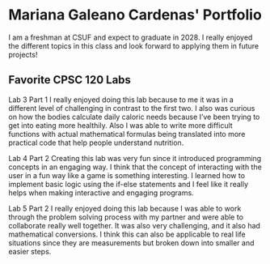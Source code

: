 # Mariana Galeano Cardenas' Portfolio

I am a freshman at CSUF and expect to graduate in 2028. I really enjoyed the different topics in this class and look forward to applying them in future projects!

## Favorite CPSC 120 Labs

Lab 3 Part 1
I really enjoyed doing this lab because to me it was in a different level of challenging in contrast to the first two. I also was curious on how the bodies calculate daily caloric needs because I’ve been trying to get into eating more healthily. Also I was able to write more difficult functions with actual mathematical formulas being translated into more practical code that help people understand nutrition.

Lab 4 Part 2
Creating this lab was very fun since it introduced programming concepts in an engaging way. I think that the concept of interacting with the user in a fun way like a game is something interesting. I learned how to implement basic logic using the if-else statements and I feel like it really helps when making interactive and engaging programs.

Lab 5 Part 2
I really enjoyed doing this lab because I was able to work through the problem solving process with my partner and were able to collaborate really well together. It was also very challenging, and it also had mathematical conversions. I think this can also be applicable to real life situations since they are measurements but broken down into smaller and easier steps.

